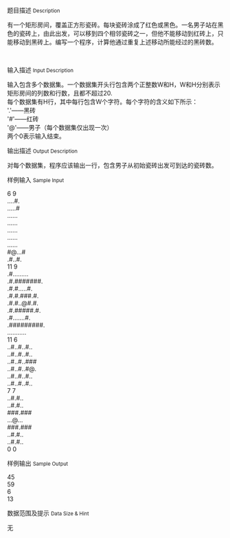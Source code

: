 <div class="panel panel-default">
<div class="area-title">
<span>
题目描述
<small>Description</small>
</span></div>
<div class="panel-body">

<p>有一个矩形房间，覆盖正方形瓷砖。每块瓷砖涂成了红色或黑色。一名男子站在黑色的瓷砖上，由此出发，可以移到四个相邻瓷砖之一，但他不能移动到红砖上，只能移动到黑砖上。编写一个程序，计算他通过重复上述移动所能经过的黑砖数。</p>
<p> </p>

</div>
</div>

<div class="panel panel-default">
<div class="area-title">
<span>
输入描述
<small>Input Description</small>
</span></div>
<div class="panel-body">
<p>输入包含多个数据集。一个数据集开头行包含两个正整数W和H，W和H分别表示矩形房间的列数和行数，且都不超过20.<br>每个数据集有H行，其中每行包含W个字符。每个字符的含义如下所示：<br>'.'——黑砖<br>'#'——红砖<br>'@'——男子（每个数据集仅出现一次）<br>两个0表示输入结束。</p>

</div>
</div>
<div  class="panel panel-default">
<div class="area-title">
<span>
输出描述
<small>Output Description</small>
</span></div>
<div class="panel-body">

<p>对每个数据集，程序应该输出一行，包含男子从初始瓷砖出发可到达的瓷砖数。</p>

</div>
</div>


<div class="panel panel-default">
<div class="area-title">
<span>
样例输入
<small>Sample Input</small>
</span></div>
<div class="panel-body">
<p>6 9<br>....#.<br>.....#<br>......<br>......<br>......<br>......<br>......<br>#@...#<br>.#..#.<br>11 9<br>.#.........<br>.#.#######.<br>.#.#.....#.<br>.#.#.###.#.<br>.#.#..@#.#.<br>.#.#####.#.<br>.#.......#.<br>.#########.<br>...........<br>11 6<br>..#..#..#..<br>..#..#..#..<br>..#..#..###<br>..#..#..#@.<br>..#..#..#..<br>..#..#..#..<br>7 7<br>..#.#..<br>..#.#..<br>###.###<br>...@...<br>###.###<br>..#.#..<br>..#.#..<br>0 0</p>

</div>
</div>

<div class="panel panel-default">
<div class="area-title">
<span>
样例输出
<small>Sample Output</small>
</span></div>
<div class="panel-body">
<p>45<br>59<br>6<br>13</p>

</div>
</div>

<div class="panel panel-default">
<div class="area-title">
<span>
数据范围及提示
<small>Data Size & Hint</small>
</span></div>
<div class="panel-body">
<p>无</p>
</div>
</div>